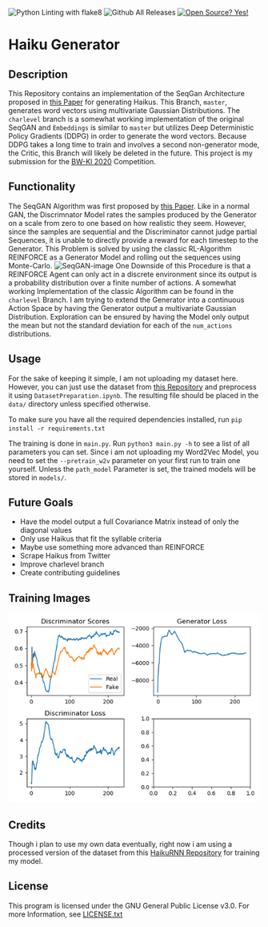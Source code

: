 ![Python Linting with flake8](https://github.com/Wuelle/hAIku_generator/workflows/Python%20Linting%20with%20flake8/badge.svg)
![Github All Releases](https://img.shields.io/github/downloads/Wuelle/BW-KI-2020/total.svg)
[![Open Source? Yes!](https://badgen.net/badge/Open%20Source%20%3F/Yes%21/blue?icon=github)](https://github.com/Naereen/badges/)
# Haiku Generator
## Description
This Repository contains an implementation of the SeqGan Architecture proposed in [this Paper](https://arxiv.org/pdf/1609.05473.pdf) for generating Haikus. This Branch, `master`, generates word vectors using multivariate Gaussian Distributions.
The `charlevel` branch is a somewhat working implementation of the original SeqGAN and `Èmbeddings` is similar to `master` but
utilizes Deep Deterministic Policy Gradients (DDPG) in order to generate the word vectors. Because DDPG takes a long time to train
and involves a second non-generator mode, the Critic, this Branch will likely be deleted in the future.
This project is my submission for the [BW-KI 2020](https://bw-ki.de/) Competition.

## Functionality
The SeqGAN Algorithm was first proposed by [this Paper](https://arxiv.org/pdf/1609.05473.pdf). Like in a normal GAN, the Discrimnator Model 
rates the samples produced by the Generator on a scale from zero to one based on how realistic they seem. However, since the samples are
sequential and the Discriminator cannot judge partial Sequences, it is unable to directly provide a reward for each timestep to the Generator.
This Problem is solved by using the classic RL-Algorithm REINFORCE as a Generator Model and rolling out the sequences using Monte-Carlo.
![SeqGAN-image](https://www.researchgate.net/publication/325709720/figure/fig1/AS:636539755302912@1528774312038/An-illustration-of-SeqGAN-for-text-generation-27-Compared-to-one-step-generation-of.png)
One Downside of this Procedure is that a REINFORCE Agent can only act in a discrete environment since its output is a probability distribution over a 
finite number of actions. A somewhat working Implementation of the classic Algorithm can be found in the `charlevel` Branch. I am trying to extend the
Generator into a continuous Action Space by having the Generator output a multivariate Gaussian Distribution. Exploration can be ensured
by having the Model only output the mean but not the standard deviation for each of the `num_actions` distributions.


## Usage
For the sake of keeping it simple, I am not uploading my dataset here. However, you can just use the dataset from
[this Repository](https://github.com/docmarionum1/haikurnn) and preprocess it using
`DatasetPreparation.ipynb`. The resulting file should be placed in the `data/` directory unless specified otherwise.

To make sure you have all the required dependencies installed, run `pip install -r requirements.txt`

The training is done in `main.py`. Run `python3 main.py -h` to see a list of all parameters you can set.
Since i am not uploading my Word2Vec Model, you need to set the `--pretrain_w2v` parameter on your first run to
train one yourself.
Unless the `path_model` Parameter is set, the trained models will be stored in `models/`.

## Future Goals
* Have the model output a full Covariance Matrix instead of only the diagonal values
* Only use Haikus that fit the syllable criteria
* Maybe use something more advanced than REINFORCE
* Scrape Haikus from Twitter
* Improve charlevel branch
* Create contributing guidelines

## Training Images
![Main Training Image](https://github.com/Wuelle/hAIku_generator/blob/master/training_img/main.png)

## Credits
Though i plan to use my own data eventually, right now i am using a processed version of the dataset from
this [HaikuRNN Repository](https://github.com/docmarionum1/haikurnn) for training my model.

## License
This program is licensed under the GNU General Public License v3.0. For more Information, see
[LICENSE.txt](https://github.com/Wuelle/BW-KI-2020/blob/Embeddings/LICENSE.txt)
